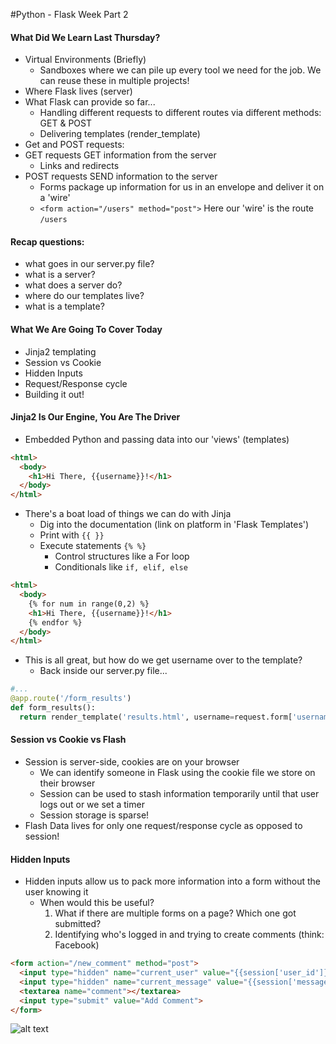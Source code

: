 #Python - Flask Week Part 2

#### What Did We Learn Last Thursday?
- Virtual Environments (Briefly)
  - Sandboxes where we can pile up every tool we need for the job.  We can reuse these in multiple projects!
- Where Flask lives (server)
- What Flask can provide so far...
  - Handling different requests to different routes via different methods: GET & POST
  - Delivering templates (render_template)
- Get and POST requests:
 - GET requests GET information from the server
   - Links and redirects
 - POST requests SEND information to the server
   - Forms package up information for us in an envelope and deliver it on a 'wire'
   - ```<form action="/users" method="post">``` Here our 'wire' is the route ```/users```

#### Recap questions:
- what goes in our server.py file?
- what is a server?
- what does a server do?
- where do our templates live?
- what is a template?



#### What We Are Going To Cover Today
- Jinja2 templating
- Session vs Cookie
- Hidden Inputs
- Request/Response cycle
- Building it out!



#### Jinja2 Is Our Engine, You Are The Driver
- Embedded Python and passing data into our 'views' (templates)
```html
<html>
  <body>
    <h1>Hi There, {{username}}!</h1>
  </body>
</html>
```
- There's a boat load of things we can do with Jinja
  - Dig into the documentation (link on platform in 'Flask Templates')
  - Print with ```{{ }}```
  - Execute statements ```{% %}```
    - Control structures like a For loop
    - Conditionals like ```if, elif, else```

```html
<html>
  <body>
    {% for num in range(0,2) %}
    <h1>Hi There, {{username}}!</h1>
    {% endfor %}
  </body>
</html>
```  
  - This is all great, but how do we get username over to the template?
    - Back inside our server.py file...
```python
#...
@app.route('/form_results')
def form_results():
  return render_template('results.html', username=request.form['username'])
```

#### Session vs Cookie vs Flash
- Session is server-side, cookies are on your browser
  - We can identify someone in Flask using the cookie file we store on their browser
  - Session can be used to stash information temporarily until that user logs out or we set a timer
  - Session storage is sparse!
- Flash Data lives for only one request/response cycle as opposed to session!

#### Hidden Inputs
- Hidden inputs allow us to pack more information into a form without the user knowing it
  - When would this be useful?  
    1. What if there are multiple forms on a page?  Which one got submitted?
    2. Identifying who's logged in and trying to create comments (think: Facebook)

```html
<form action="/new_comment" method="post">
  <input type="hidden" name="current_user" value="{{session['user_id']}}">
  <input type="hidden" name="current_message" value="{{session['message_id']}}">
  <textarea name="comment"></textarea>
  <input type="submit" value="Add Comment">
</form>
```

![alt text](FlaskReqResCycle.png "Request/Response Cycle")
